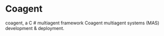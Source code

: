 Coagent
=======

coagent, a C # multiagent framework
Coagent multiagent systems (MAS) development & deployment.
